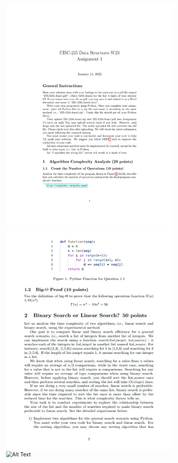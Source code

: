 <img src="https://github.com/LoganBram/Data_Structures/blob/main/assignmentphotos/CISC235_A1.pdf" alt="Alt Text" width="450" height="600">
<img src="https://github.com/LoganBram/Data_Structures/blob/main/assignmentphotos/A1(2).jpg" alt="Alt Text" width="450" height="600">
<img src="https://github.com/LoganBram/Data_Structures/blob/main/assignmentphotos/A1(33).jpg" alt="Alt Text" width="450" height="600">
